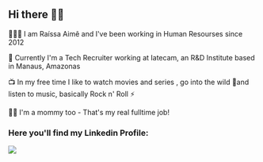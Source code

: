## Hi there ✌🏼 

👨🏻‍🚀 I am Raíssa Aimê and I've been working in Human Resourses since 2012

🏢 Currently I'm a Tech Recruiter working at Iatecam, an R&D Institute based in Manaus, Amazonas 

📺 In my free time I like to watch movies and series , go into the wild 🌱and listen to music, basically Rock n' Roll ⚡

👩‍👧 I'm a mommy too - That's my real fulltime job! 

<h3 align="left">Here you'll find my Linkedin Profile:</h3>
<p align="left">


<a href="https://www.linkedin.com/in/raissa-aime" target="_blank"><img src="https://img.shields.io/badge/-LinkedIn-%230077B5?style=for-the-badge&logo=linkedin&logoColor=white" target="_blank"></a>
